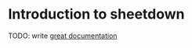 # Introduction to sheetdown

TODO: write [great documentation](http://jacobian.org/writing/what-to-write/)
